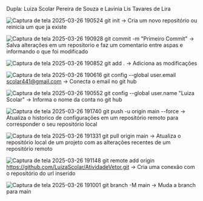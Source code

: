 Dupla: Luiza Scolar Pereira de Souza e Lavinia Lis Tavares de Lira

![Captura de tela 2025-03-26 190524](https://github.com/user-attachments/assets/4c1d66bf-632b-4ac6-a7b9-8b79b3aaff65)
git init -> Cria um novo repositório ou reinicia um que ja existe

![Captura de tela 2025-03-26 190928](https://github.com/user-attachments/assets/d9c59f9c-476d-42d8-adb5-a2281bf51a8e)
git commit -m "Primeiro Commit" -> Salva alterações em um repositorio e faz um comentario entre aspas e informando o que foi modificado 

![Captura de tela 2025-03-26 190852](https://github.com/user-attachments/assets/cd0a5b43-32b0-4cff-b338-08cc838283b4)
git add . -> Adiciona as modificações 

![Captura de tela 2025-03-26 190616](https://github.com/user-attachments/assets/00f00d85-7059-4245-9152-dc2a14691c31)
git config --global user.email scolar441@gmail.com -> Conecta o email no git hub

![Captura de tela 2025-03-26 190552](https://github.com/user-attachments/assets/39281b45-dd24-4c62-8e45-c3a9372529de)
git config --global user.name "Luiza Scolar" -> Informa o nome da conta no git hub

![Captura de tela 2025-03-26 191740](https://github.com/user-attachments/assets/f493d26b-a4f5-41ba-85fa-13b27f539ae7)
git push -u origin main --force ->  Atualiza o historico de configurações em um repositório remoto para corresponder o seu repositório local

![Captura de tela 2025-03-26 191331](https://github.com/user-attachments/assets/4160a6e8-1714-469f-8af6-a7a56a6c274a)
git pull origin main -> Atualiza o repositório local de um projeto com as alterações recentes de um repositório remoto

![Captura de tela 2025-03-26 191148](https://github.com/user-attachments/assets/c194a65b-971c-4f3c-89d5-57fdfa9a6919)
git remote add origin https://github.com/LuizaScolar/AtividadeVetor.git -> Cria uma conexão com o repositório do url inserido 

![Captura de tela 2025-03-26 191001](https://github.com/user-attachments/assets/dd438925-a501-4dc1-bc96-cf9807085465)
git branch -M main -> Muda a branch para main
